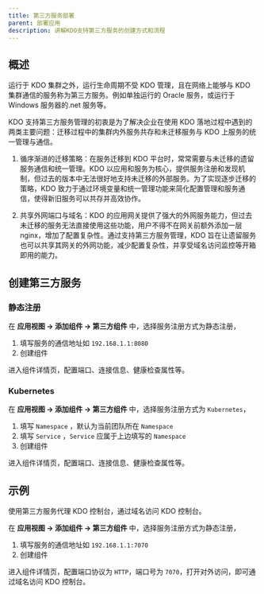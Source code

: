 ```yaml
---
title: 第三方服务部署
parent: 部署应用
description: 讲解KDO支持第三方服务的创建方式和流程
---
```


## 概述

运行于 KDO 集群之外，运行生命周期不受 KDO 管理，且在网络上能够与 KDO 集群通信的服务称为第三方服务。例如单独运行的 Oracle 服务，或运行于 Windows 服务器的.net 服务等。

KDO 支持第三方服务管理的初衷是为了解决企业在使用 KDO 落地过程中遇到的两类主要问题：迁移过程中的集群内外服务共存和未迁移服务与 KDO 上服务的统一管理与通信。

1. 循序渐进的迁移策略：在服务迁移到 KDO 平台时，常常需要与未迁移的遗留服务通信和统一管理。KDO 以应用和服务为核心，提供服务注册和发现机制，但过去的版本中无法很好地支持未迁移的外部服务。为了实现逐步迁移的策略，KDO 致力于通过环境变量和统一管理功能来简化配置管理和服务通信，使得新旧服务可以共存并高效协作。

2. 共享外网端口与域名：KDO 的应用网关提供了强大的外网服务能力，但过去未迁移的服务无法直接使用这些功能，用户不得不在网关前额外添加一层 nginx，增加了配置复杂性。通过支持第三方服务管理，KDO 旨在让遗留服务也可以共享其网关的外网功能，减少配置复杂性，并享受域名访问监控等开箱即用的能力。

## 创建第三方服务

### 静态注册

在 **应用视图 -> 添加组件 -> 第三方组件** 中，选择服务注册方式为静态注册，
1. 填写服务的通信地址如 `192.168.1.1:8080` 
2. 创建组件

进入组件详情页，配置端口、连接信息、健康检查属性等。

### Kubernetes

在 **应用视图 -> 添加组件 -> 第三方组件** 中，选择服务注册方式为 `Kubernetes`，
1. 填写 `Namespace` ，默认为当前团队所在 `Namespace`
2. 填写 `Service` ，`Service` 应属于上边填写的 `Namespace`
3. 创建组件

进入组件详情页，配置端口、连接信息、健康检查属性等。

## 示例

使用第三方服务代理 KDO 控制台，通过域名访问 KDO 控制台。

在 **应用视图 -> 添加组件 -> 第三方组件** 中，选择服务注册方式为静态注册，
1. 填写服务的通信地址如 `192.168.1.1:7070` 
2. 创建组件

进入组件详情页，配置端口协议为 `HTTP`，端口号为 `7070`，打开对外访问，即可通过域名访问 KDO 控制台。